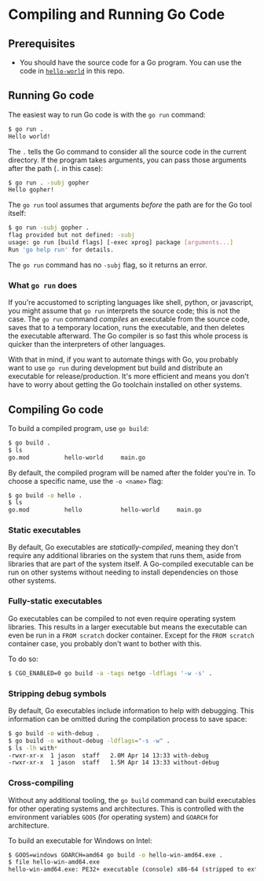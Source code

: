 # Compiling and Running Go Code

## Prerequisites

- You should have the source code for a Go program. You can use the code in [`hello-world`](hello-world/) in this repo.

## Running Go code

The easiest way to run Go code is with the `go run` command:

```sh
$ go run .
Hello world!
```

The `.` tells the Go command to consider all the source code in the current directory. If the program takes arguments, you can pass those arguments after the path (`.` in this case):

```sh
$ go run . -subj gopher
Hello gopher!
```

The `go run` tool assumes that arguments _before_ the path are for the Go tool itself:

```sh
$ go run -subj gopher .
flag provided but not defined: -subj
usage: go run [build flags] [-exec xprog] package [arguments...]
Run 'go help run' for details.
```

The `go run` command has no `-subj` flag, so it returns an error.

### What `go run` does

If you're accustomed to scripting languages like shell, python, or javascript, you might assume that `go run` interprets the source code; this is not the case. The `go run` command _compiles_ an executable from the source code, saves that to a temporary location, runs the executable, and then deletes the executable afterward. The Go compiler is so fast this whole process is quicker than the interpreters of other languages.

With that in mind, if you want to automate things with Go, you probably want to use `go run` during development but build and distribute an executable for release/production. It's more efficient and means you don't have to worry about getting the Go toolchain installed on other systems.

## Compiling Go code

To build a compiled program, use `go build`:

```sh
$ go build .
$ ls
go.mod          hello-world     main.go
```

By default, the compiled program will be named after the folder you're in. To choose a specific name, use the `-o <name>` flag:

```sh
$ go build -o hello .
$ ls
go.mod          hello           hello-world     main.go
```

### Static executables

By default, Go executables are _statically-compiled_, meaning they don't require any additional libraries on the system that runs them, aside from libraries that are part of the system itself. A Go-compiled executable can be run on other systems without needing to install dependencies on those other systems.

### Fully-static executables

Go executables can be compiled to not even require operating system libraries. This results in a larger executable but means the executable can even be run in a `FROM scratch` docker container. Except for the `FROM scratch` container case, you probably don't want to bother with this.

To do so:

```sh
$ CGO_ENABLED=0 go build -a -tags netgo -ldflags '-w -s' .
```

### Stripping debug symbols

By default, Go executables include information to help with debugging. This information can be omitted during the compilation process to save space:

```sh
$ go build -o with-debug .
$ go build -o without-debug -ldflags="-s -w" .
$ ls -lh with*
-rwxr-xr-x  1 jason  staff   2.0M Apr 14 13:33 with-debug
-rwxr-xr-x  1 jason  staff   1.5M Apr 14 13:33 without-debug
```

### Cross-compiling

Without any additional tooling, the `go build` command can build executables for other operating systems and architectures. This is controlled with the environment variables `GOOS` (for operating system) and `GOARCH` for architecture.

To build an executable for Windows on Intel:

```sh
$ GOOS=windows GOARCH=amd64 go build -o hello-win-amd64.exe .
$ file hello-win-amd64.exe 
hello-win-amd64.exe: PE32+ executable (console) x86-64 (stripped to external PDB), for MS Windows
```